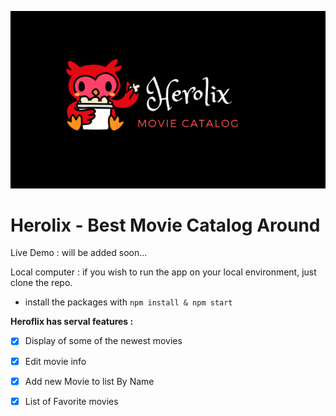 
![alt text](https://github.com/danielgutin/Heroflix/blob/master/heroflix-gh.png)

# Herolix - Best Movie Catalog Around

Live Demo : 
will be added soon...

Local computer : 
if you wish to run the app on your local environment, just clone the repo.
* install the packages with `npm install & npm start`


**Heroflix has serval features :**
- [x] Display of some of the newest movies
- [x] Edit movie info 
- [X] Add new Movie to list By Name
- [X] List of Favorite movies


